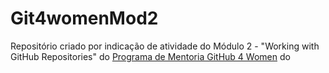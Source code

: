 # Git4womenMod2
Repositório criado por indicação de atividade do Módulo 2 - "Working with GitHub Repositories" do [Programa de Mentoria GitHub 4 Women](https://www.maismulheres.tech/courses/github-4-women) do 
